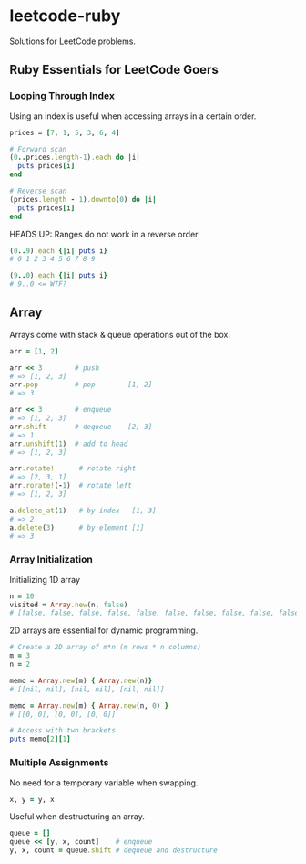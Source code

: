 # leetcode-ruby

Solutions for LeetCode problems.


## Ruby Essentials for LeetCode Goers

### Looping Through Index
Using an index is useful when accessing arrays in a certain order.
```rb
prices = [7, 1, 5, 3, 6, 4]

# Forward scan
(0..prices.length-1).each do |i|
  puts prices[i]
end

# Reverse scan
(prices.length - 1).downto(0) do |i|
  puts prices[i]
end
```

HEADS UP: Ranges do not work in a reverse order
```rb
(0..9).each {|i| puts i}
# 0 1 2 3 4 5 6 7 8 9

(9..0).each {|i| puts i}
# 9..0 <= WTF?
```

## Array
Arrays come with stack & queue operations out of the box.
```rb
arr = [1, 2]

arr << 3        # push
# => [1, 2, 3]
arr.pop         # pop        [1, 2]
# => 3

arr << 3        # enqueue
# => [1, 2, 3]
arr.shift       # dequeue    [2, 3]
# => 1
arr.unshift(1)  # add to head
# => [1, 2, 3]

arr.rotate!      # rotate right
# => [2, 3, 1]
arr.rorate!(-1)  # rotate left
# => [1, 2, 3]

a.delete_at(1)   # by index   [1, 3]
# => 2
a.delete(3)      # by element [1]
# => 3
```

### Array Initialization
Initializing 1D array
```rb
n = 10
visited = Array.new(n, false)
# [false, false, false, false, false, false, false, false, false, false]
```

2D arrays are essential for dynamic programming.
```rb
# Create a 2D array of m*n (m rows * n columns)
m = 3
n = 2

memo = Array.new(m) { Array.new(n)}
# [[nil, nil], [nil, nil], [nil, nil]]

memo = Array.new(m) { Array.new(n, 0) }
# [[0, 0], [0, 0], [0, 0]]

# Access with two brackets
puts memo[2][1]
```

### Multiple Assignments
No need for a temporary variable when swapping.
```rb
x, y = y, x
```

Useful when destructuring an array.
```rb
queue = []
queue << [y, x, count]    # enqueue
y, x, count = queue.shift # dequeue and destructure
```

